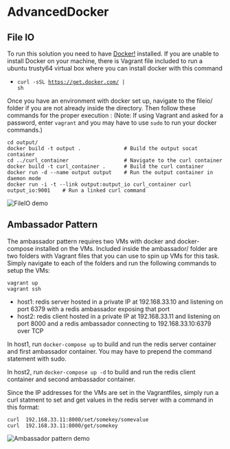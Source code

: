 # AdvancedDocker
## File IO

To run this solution you need to have [Docker!](https://docs.docker.com/v1.8/installation/) installed. If you are unable to install Docker on your machine, there is Vagrant file included to run a ubuntu trusty64 virtual box where you can install docker with this command 
- <code>curl -sSL https://get.docker.com/ | sh</code>

Once you have an environment with docker set up, navigate to the fileio/ folder if you are not already inside the directory. Then follow these commands for the proper execution :
(Note: If using Vagrant and asked for a password, enter <code>vagrant</code> and you may have to use <code>sudo</code> to run your docker commands.)

```
cd output/ 
docker build -t output .              # Build the output socat container
cd ../curl_container                  # Navigate to the curl container
docker build -t curl_container .      # Build the curl container
docker run -d --name output output    # Run the output container in daemon mode
docker run -i -t --link output:output_io curl_container curl output_io:9001    # Run a linked curl command

```

![FileIO demo](http://i.imgur.com/Orjagu7.gif)

## Ambassador Pattern

The ambassador pattern requires two VMs with docker and docker-compose installed on the VMs. Included inside the ambassador/ folder are two folders with Vagrant files that you can use to spin up VMs for this task. Simply navigate to each of the folders and run the following commands to setup the VMs: 
```
vagrant up
vagrant ssh
```
 - host1: redis server hosted in a private IP at 192.168.33.10 and listening on port 6379 with a redis ambassador exposing that port
 - host2: redis client hosted in a private IP at 192.168.33.11 and listening on port 8000 and a redis ambassador connecting to 192.168.33.10:6379 over TCP
 
In host1, run <code>docker-compose up</code> to build and run the redis server container and first ambassador container. You may have to prepend the command statement with sudo.

In host2, run <code>docker-compose up -d</code> to build and run the redis client container and second ambassador container.

Since the IP addresses for the VMs are set in the Vagrantfiles, simply run a curl statment to set and get values in the redis server with a command in this format:
```
curl  192.168.33.11:8000/set/somekey/somevalue
curl  192.168.33.11:8000/get/somekey
```

![Ambassador pattern demo](http://i.imgur.com/DKcn59M.gif)
